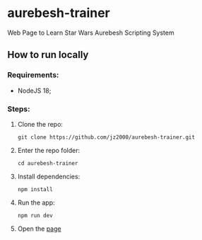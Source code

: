 # aurebesh-trainer
Web Page to Learn Star Wars Aurebesh Scripting System

## How to run locally

### Requirements:
* NodeJS 18;

### Steps:
1. Clone the repo:
    ```shell
    git clone https://github.com/jz2000/aurebesh-trainer.git
    ```
2. Enter the repo folder:
    ```shell
    cd aurebesh-trainer
    ```
3. Install dependencies:
    ```shell
    npm install
    ```
4. Run the app:
    ```shell
    npm run dev
    ```
5. Open the [page](http://localhost:3000)
